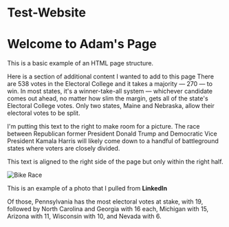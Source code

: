 # Test-Website

<!DOCTYPE html>
<html lang="en">
<head>
  <meta charset="UTF-8">
  <meta name="viewport" content="width=device-width, initial-scale=1.0">
  <title>My Web Page</title>
  <link rel="stylesheet" href="styles.css">
</head>
<body>

  <h1>Welcome to Adam's Page</h1>
  <p>This is a basic example of an HTML page structure.</p>
  <p class="indented">Here is a section of additional content I wanted to add to this page There are 538 votes in the Electoral College and it takes a majority — 270 — to win. In most states, it's a winner-take-all system — whichever candidate comes out ahead, no matter how slim the margin, gets all of the state's Electoral College votes. Only two states, Maine and Nebraska, allow their electoral votes to be split.
      
  </p>
<div class="right-half">
<p>I'm putting this text to the right to make room for a picture. The race between Republican former President Donald Trump and Democratic Vice President Kamala Harris will likely come down to a handful of battleground states where voters are closely divided. <p>
<div class="right-half">
</div>    
  <p>This text is aligned to the right side of the page but only within the right half.</p>
</div>

<img src="https://media.licdn.com/dms/image/v2/D4E22AQG1OTgPGdsyfg/feedshare-shrink_1280/feedshare-shrink_1280/0/1712675009408?e=1733356800&v=beta&t=Y7CLzLgnB0FdtBY_CcLAtZoO_i8Xjf5qEmhHey_iscU" alt="Bike Race" class="left-third">


  <p class="photo-caption">This is an example of a photo that I pulled from <b>LinkedIn</b></p>

<p class="photo-caption">Of those, Pennsylvania has the most electoral votes at stake, with 19, followed by North Carolina and Georgia with 16 each, Michigan with 15, Arizona with 11, Wisconsin with 10, and Nevada with 6.</p>

</body>
</html>
